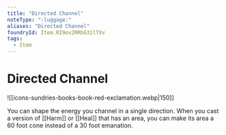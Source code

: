 ```yaml
---
title: "Directed Channel"
noteType: ":luggage:"
aliases: "Directed Channel"
foundryId: Item.RI9ov2RRbG31lTXv
tags:
  - Item
---
```


# Directed Channel
![[icons-sundries-books-book-red-exclamation.webp|150]]

You can shape the energy you channel in a single direction. When you cast a version of [[Harm]] or [[Heal]] that has an area, you can make its area a 60 foot cone instead of a 30 foot emanation.
